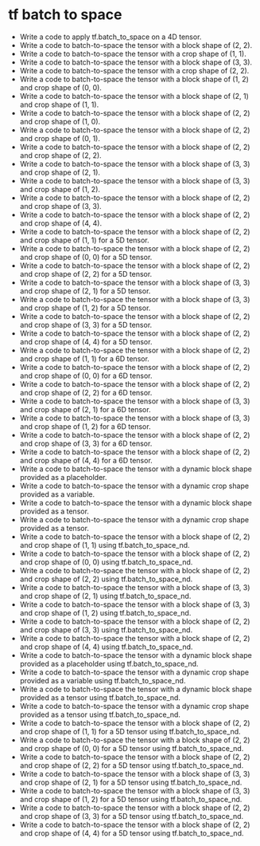 # tf batch to space

- Write a code to apply tf.batch_to_space on a 4D tensor.
- Write a code to batch-to-space the tensor with a block shape of (2, 2).
- Write a code to batch-to-space the tensor with a crop shape of (1, 1).
- Write a code to batch-to-space the tensor with a block shape of (3, 3).
- Write a code to batch-to-space the tensor with a crop shape of (2, 2).
- Write a code to batch-to-space the tensor with a block shape of (1, 2) and crop shape of (0, 0).
- Write a code to batch-to-space the tensor with a block shape of (2, 1) and crop shape of (1, 1).
- Write a code to batch-to-space the tensor with a block shape of (2, 2) and crop shape of (1, 0).
- Write a code to batch-to-space the tensor with a block shape of (2, 2) and crop shape of (0, 1).
- Write a code to batch-to-space the tensor with a block shape of (2, 2) and crop shape of (2, 2).
- Write a code to batch-to-space the tensor with a block shape of (3, 3) and crop shape of (2, 1).
- Write a code to batch-to-space the tensor with a block shape of (3, 3) and crop shape of (1, 2).
- Write a code to batch-to-space the tensor with a block shape of (2, 2) and crop shape of (3, 3).
- Write a code to batch-to-space the tensor with a block shape of (2, 2) and crop shape of (4, 4).
- Write a code to batch-to-space the tensor with a block shape of (2, 2) and crop shape of (1, 1) for a 5D tensor.
- Write a code to batch-to-space the tensor with a block shape of (2, 2) and crop shape of (0, 0) for a 5D tensor.
- Write a code to batch-to-space the tensor with a block shape of (2, 2) and crop shape of (2, 2) for a 5D tensor.
- Write a code to batch-to-space the tensor with a block shape of (3, 3) and crop shape of (2, 1) for a 5D tensor.
- Write a code to batch-to-space the tensor with a block shape of (3, 3) and crop shape of (1, 2) for a 5D tensor.
- Write a code to batch-to-space the tensor with a block shape of (2, 2) and crop shape of (3, 3) for a 5D tensor.
- Write a code to batch-to-space the tensor with a block shape of (2, 2) and crop shape of (4, 4) for a 5D tensor.
- Write a code to batch-to-space the tensor with a block shape of (2, 2) and crop shape of (1, 1) for a 6D tensor.
- Write a code to batch-to-space the tensor with a block shape of (2, 2) and crop shape of (0, 0) for a 6D tensor.
- Write a code to batch-to-space the tensor with a block shape of (2, 2) and crop shape of (2, 2) for a 6D tensor.
- Write a code to batch-to-space the tensor with a block shape of (3, 3) and crop shape of (2, 1) for a 6D tensor.
- Write a code to batch-to-space the tensor with a block shape of (3, 3) and crop shape of (1, 2) for a 6D tensor.
- Write a code to batch-to-space the tensor with a block shape of (2, 2) and crop shape of (3, 3) for a 6D tensor.
- Write a code to batch-to-space the tensor with a block shape of (2, 2) and crop shape of (4, 4) for a 6D tensor.
- Write a code to batch-to-space the tensor with a dynamic block shape provided as a placeholder.
- Write a code to batch-to-space the tensor with a dynamic crop shape provided as a variable.
- Write a code to batch-to-space the tensor with a dynamic block shape provided as a tensor.
- Write a code to batch-to-space the tensor with a dynamic crop shape provided as a tensor.
- Write a code to batch-to-space the tensor with a block shape of (2, 2) and crop shape of (1, 1) using tf.batch_to_space_nd.
- Write a code to batch-to-space the tensor with a block shape of (2, 2) and crop shape of (0, 0) using tf.batch_to_space_nd.
- Write a code to batch-to-space the tensor with a block shape of (2, 2) and crop shape of (2, 2) using tf.batch_to_space_nd.
- Write a code to batch-to-space the tensor with a block shape of (3, 3) and crop shape of (2, 1) using tf.batch_to_space_nd.
- Write a code to batch-to-space the tensor with a block shape of (3, 3) and crop shape of (1, 2) using tf.batch_to_space_nd.
- Write a code to batch-to-space the tensor with a block shape of (2, 2) and crop shape of (3, 3) using tf.batch_to_space_nd.
- Write a code to batch-to-space the tensor with a block shape of (2, 2) and crop shape of (4, 4) using tf.batch_to_space_nd.
- Write a code to batch-to-space the tensor with a dynamic block shape provided as a placeholder using tf.batch_to_space_nd.
- Write a code to batch-to-space the tensor with a dynamic crop shape provided as a variable using tf.batch_to_space_nd.
- Write a code to batch-to-space the tensor with a dynamic block shape provided as a tensor using tf.batch_to_space_nd.
- Write a code to batch-to-space the tensor with a dynamic crop shape provided as a tensor using tf.batch_to_space_nd.
- Write a code to batch-to-space the tensor with a block shape of (2, 2) and crop shape of (1, 1) for a 5D tensor using tf.batch_to_space_nd.
- Write a code to batch-to-space the tensor with a block shape of (2, 2) and crop shape of (0, 0) for a 5D tensor using tf.batch_to_space_nd.
- Write a code to batch-to-space the tensor with a block shape of (2, 2) and crop shape of (2, 2) for a 5D tensor using tf.batch_to_space_nd.
- Write a code to batch-to-space the tensor with a block shape of (3, 3) and crop shape of (2, 1) for a 5D tensor using tf.batch_to_space_nd.
- Write a code to batch-to-space the tensor with a block shape of (3, 3) and crop shape of (1, 2) for a 5D tensor using tf.batch_to_space_nd.
- Write a code to batch-to-space the tensor with a block shape of (2, 2) and crop shape of (3, 3) for a 5D tensor using tf.batch_to_space_nd.
- Write a code to batch-to-space the tensor with a block shape of (2, 2) and crop shape of (4, 4) for a 5D tensor using tf.batch_to_space_nd.